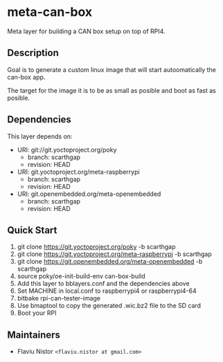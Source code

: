 # meta-can-box
Meta layer for building a CAN box setup on top of RPI4.

## Description

Goal is to generate a custom linux image that will start autoomatically the can-box app.

The target for the image it is to be as small as posible and boot as fast as posible.

## Dependencies

This layer depends on:

* URI: git://git.yoctoproject.org/poky
  * branch: scarthgap
  * revision: HEAD
* URI: git.yoctoproject.org/meta-raspberrypi
  * branch: scarthgap
  * revision: HEAD 
* URI: git.openembedded.org/meta-openembedded
  * branch: scarthgap
  * revision: HEAD

## Quick Start

1. git clone https://git.yoctoproject.org/poky -b scarthgap
2. git clone https://git.yoctoproject.org/meta-raspberrypi -b scarthgap
3. git clone https://git.openembedded.org/meta-openembedded -b scarthgap
4. source poky/oe-init-build-env can-box-build
5. Add this layer to bblayers.conf and the dependencies above
6. Set MACHINE in local.conf to raspberrypi4 or raspberrypi4-64
7. bitbake rpi-can-tester-image
8. Use bmaptool to copy the generated .wic.bz2 file to the SD card
9. Boot your RPI

## Maintainers

* Flaviu Nistor `<flaviu.nistor at gmail.com>`
